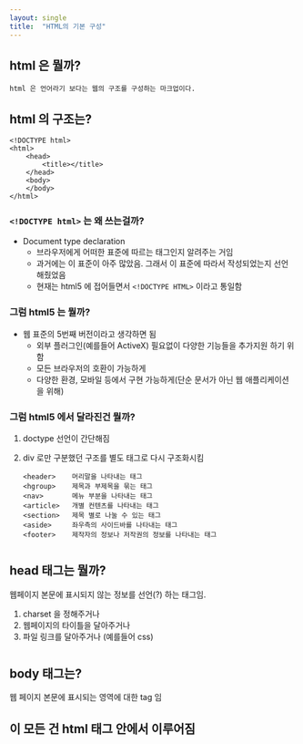 ```yaml
---
layout: single
title:  "HTML의 기본 구성"
---
```


## html 은 뭘까?
    html 은 언어라기 보다는 웹의 구조를 구성하는 마크업이다.

## html 의 구조는?

```
<!DOCTYPE html>
<html>
    <head>
        <title></title>
    </head>
    <body>
    </body>
</html>
```
  
### `<!DOCTYPE html>` 는 왜 쓰는걸까?

- Document type declaration
    - 브라우저에게 어떠한 표준에 따르는 태그인지 알려주는 거임
    - 과거에는 이 표준이 아주 많았음. 그래서 이 표준에 따라서 작성되었는지 선언 해줬었음
    - 현재는 html5 에 접어들면서 `<!DOCTYPE HTML>` 이라고 통일함


### 그럼 html5 는 뭘까?

- 웹 표준의 5번째 버전이라고 생각하면 됨
    - 외부 플러그인(예를들어 ActiveX) 필요없이 다양한 기능들을 추가지원 하기 위함
    - 모든 브라우저의 호환이 가능하게
    - 다양한 환경, 모바일 등에서 구현 가능하게(단순 문서가 아닌 웹 애플리케이션을 위해)

### 그럼 html5 에서 달라진건 뭘까?
1. doctype 선언이 간단해짐
2. div 로만 구분했던 구조를 별도 태그로 다시 구조화시킴
   
    ```
    <header>	머리말을 나타내는 태그
    <hgroup>	제목과 부제목을 묶는 태그
    <nav>	    메뉴 부분을 나타내는 태그
    <article>	개별 컨텐츠를 나타내는 태그
    <section>	제목 별로 나눌 수 있는 태그
    <aside>	    좌우측의 사이드바를 나타내는 태그
    <footer>	제작자의 정보나 저작권의 정보를 나타내는 태그
    ```
#
## head 태그는 뭘까?

웹페이지 본문에 표시되지 않는 정보를 선언(?) 하는 태그임. 

1. charset 을 정해주거나
2. 웹페이지의 타이틀을 달아주거나
3. 파일 링크를 달아주거나 (예를들어 css)

#

## body 태그는?

웹 페이지 본문에 표시되는 영역에 대한 tag 임


## 이 모든 건 html 태그 안에서 이루어짐
